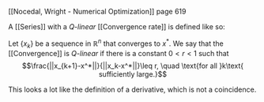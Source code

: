 [[Nocedal, Wright - Numerical Optimization]] page 619

A [[Series]] with a _Q-linear_ [[Convergence rate]] is defined like so:

Let $\{x_k\}$ be a sequence in $\mathbb{R}^n$ that converges to $x^*$. We say that the [[Convergence]] is _Q-linear_ if there is a constant $0 < r < 1$ such that
$$\frac{||x_{k+1}-x^*||}{||x_k-x^*||}\leq r, \quad \text{for all }k\text{ sufficiently large.}$$

This looks a lot like the definition of a derivative, which is not a coincidence.